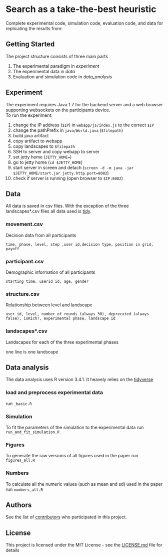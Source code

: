 # Search as a take-the-best heuristic

Complete experimental code, simulation code, evaluation code, and data for replicating the results from:


## Getting Started

The project structure consists of three main parts
 1) The experimental paradigm in *experiment*
 2) The experimental data in *data*
 3) Evaluation and simulation code in *data_analysis*
 
## Experiment

The experiment requires Java 1.7 for the backend server and a web browser supporting websockets on the participants device.  
To run the experiment:
 1) change the IP address (``$IP``) in ``webapp/js/index.js`` to the correct ``$IP``
 2) change the pathPrefix in ``java/World.java`` (``$filepath``)
 3) build java artifact 
 4) copy artifact to webapp
 5) copy landscapes to ``$filepath``
 6) SSH to server and copy webapp to server
 7) set jetty home (``JETTY_HOME=``)
 8) go to jetty home (``cd $JETTY_HOME``)
 9) start server in screen and detach (``screen -d -m java -jar $JETTY_HOME/start.jar jetty.http.port=8082``)
 10) check if server is running (open browser to ``$IP:8082``)
 
## Data

All data is saved in csv files. With the exception of the three landscapes*.csv files all data used is [tidy](https://en.wikipedia.org/wiki/Tidy_data).

### movement.csv

Decision data from all participants

```
time, phase, level, step ,user id,decision type, position in grid, payoff
```

### participant.csv

Demographic information of all participants

```
starting time, userid id, age, gender
```

### structure.csv

Relationship between level and landscape

```
user id, level, number of rounds (always 30), deprecated (always false), isRich?, experimental phase, landscape id
```

### landscapes*.csv

Landscapes for each of the three experimental phases  

one line is one landscape

## Data analysis

The data analysis uses R version 3.4.1. It heavely relies on the [tidyverse](https://www.tidyverse.org/)

### load and preprocess experimental data

run ``_basic.R ``

### Simulation

To fit the parameters of the simulation to the experimental data run ``run_and_fit_simulation.R``

### Figures

To generate the raw versions of all figures used in the paper run ``figures_all.R``

### Numbers

To calculate all the numeric values (such as mean and sd) used in the paper run ``numbers_all.R``

## Authors

See the list of [contributors](contributors.txt) who participated in this project.

## License

This project is licensed under the MIT License - see the [LICENSE.md](LICENSE.md) file for details
